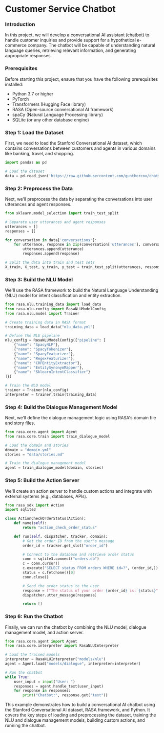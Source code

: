 # Customer Service Chatbot

### Introduction
In this project, we will develop a conversational AI assistant (chatbot) to handle customer inquiries and provide support for a hypothetical e-commerce company. The chatbot will be capable of understanding natural language queries, retrieving relevant information, and generating appropriate responses.

### Prerequisites
Before starting this project, ensure that you have the following prerequisites installed:
* Python 3.7 or higher
* PyTorch
* Transformers (Hugging Face library)
* RASA (Open-source conversational AI framework)
* spaCy (Natural Language Processing library)
* SQLite (or any other database engine)

### Step 1: Load the Dataset
First, we need to load the Stanford Conversational AI dataset, which contains conversations between customers and agents in various domains like banking, travel, and shopping.
```python
import pandas as pd

# Load the dataset
data = pd.read_json('https://raw.githubusercontent.com/gunthercox/chatterbot-corpus/master/data/stanford_convertional_ai/stanford_convertional_ai.json')
```

### Step 2: Preprocess the Data
Next, we'll preprocess the data by separating the conversations into user utterances and agent responses.

```python
from sklearn.model_selection import train_test_split

# Separate user utterances and agent responses
utterances = []
responses = []

for conversation in data['conversations']:
    for utterance, response in zip(conversation['utterances'], conversation['responses']):
        utterances.append(utterance)
        responses.append(response)

# Split the data into train and test sets
X_train, X_test, y_train, y_test = train_test_split(utterances, responses, test_size=0.2, random_state=42)

```

###  Step 3: Build the NLU Model
We'll use the RASA framework to build the Natural Language Understanding (NLU) model for intent classification and entity extraction.
```python
from rasa.nlu.training_data import load_data
from rasa.nlu.config import RasaNLUModelConfig
from rasa.nlu.model import Trainer

# Create training data in RASA format
training_data = load_data("nlu_data.yml")

# Define the NLU pipeline
nlu_config = RasaNLUModelConfig({"pipeline": [
    {"name": "SpacyNLP"},
    {"name": "SpacyTokenizer"},
    {"name": "SpacyFeaturizer"},
    {"name": "RegexFeaturizer"},
    {"name": "CRFEntityExtractor"},
    {"name": "EntitySynonymMapper"},
    {"name": "SklearnIntentClassifier"}
]})

# Train the NLU model
trainer = Trainer(nlu_config)
interpreter = trainer.train(training_data)

```

### Step 4: Build the Dialogue Management Model
Next, we'll define the dialogue management logic using RASA's domain file and story files.
```python
from rasa.core.agent import Agent
from rasa.core.train import train_dialogue_model

# Load the domain and stories
domain = "domain.yml"
stories = "data/stories.md"

# Train the dialogue management model
agent = train_dialogue_model(domain, stories)

```

### Step 5: Build the Action Server
We'll create an action server to handle custom actions and integrate with external systems (e.g., databases, APIs).

```python
from rasa_sdk import Action
import sqlite3

class ActionCheckOrderStatus(Action):
    def name(self):
        return "action_check_order_status"

    def run(self, dispatcher, tracker, domain):
        # Get the order ID from the user's message
        order_id = tracker.get_slot("order_id")

        # Connect to the database and retrieve order status
        conn = sqlite3.connect("orders.db")
        c = conn.cursor()
        c.execute("SELECT status FROM orders WHERE id=?", (order_id,))
        status = c.fetchone()[0]
        conn.close()

        # Send the order status to the user
        response = f"The status of your order {order_id} is: {status}"
        dispatcher.utter_message(response)

        return []

```

###  Step 6: Run the Chatbot
Finally, we can run the chatbot by combining the NLU model, dialogue management model, and action server.
```python
from rasa.core.agent import Agent
from rasa.core.interpreter import RasaNLUInterpreter

# Load the trained models
interpreter = RasaNLUInterpreter("models/nlu")
agent = Agent.load("models/dialogue", interpreter=interpreter)

# Run the chatbot
while True:
    user_input = input("User: ")
    responses = agent.handle_text(user_input)
    for response in responses:
        print("Chatbot:", response.get("text"))

```

This example demonstrates how to build a conversational AI chatbot using the Stanford Conversational AI dataset, RASA framework, and Python. It covers the key steps of loading and preprocessing the dataset, training the NLU and dialogue management models, building custom actions, and running the chatbot.
